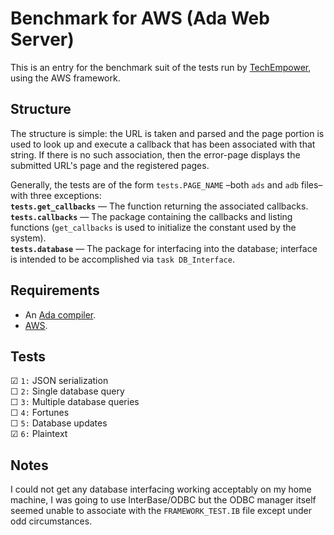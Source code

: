 Benchmark for AWS (Ada Web Server)
==================================

This is an entry for the benchmark suit of the tests run by 
[TechEmpower][1], using the AWS framework.

Structure
---------

The structure is simple: the URL is taken and parsed and the page portion is used to look up and execute a callback that has been associated with that string. If there is no such association, then the error-page displays the submitted URL's page and the registered pages.

Generally, the tests are of the form `tests.PAGE_NAME` –both `ads` and `adb` files– with three exceptions:  
**`tests.get_callbacks`** — The function returning the associated callbacks.  
**`tests.callbacks`**  — The package containing the callbacks and listing functions (`get_callbacks` is used to initialize the constant used by the system).  
**`tests.database`** — The package for interfacing into the database; interface is intended to be accomplished via `task DB_Interface`.

Requirements
------------

* An [Ada compiler][2].
* [AWS][3].


Tests
-----
☑ `1:` JSON serialization  
☐ `2:` Single database query  
☐ `3:` Multiple database queries  
☐ `4:` Fortunes  
☐ `5:` Database updates  
☑ `6:` Plaintext  


Notes
-----

I could not get any database interfacing working acceptably on my home machine, I was going to use InterBase/ODBC but the ODBC manager itself seemed unable to associate with the `FRAMEWORK_TEST.IB` file except under odd circumstances.



  [1]:http://www.techempower.com/benchmarks
  [2]:http://libre.adacore.com/download/
  [3]:http://libre.adacore.com/tools/aws/
